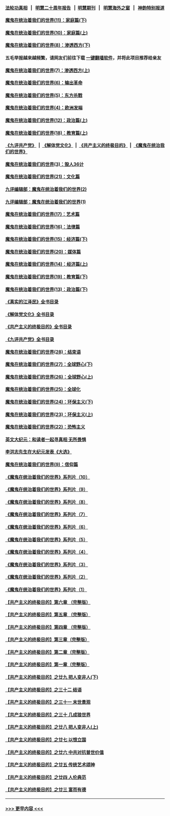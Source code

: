 #### [法轮功真相](https://github.com/gfw-breaker/truth/blob/master/README.md?t=0) &nbsp;&nbsp;|&nbsp;&nbsp; [明慧二十周年报告](https://github.com/gfw-breaker/mh-reports/blob/master/README.md?t=0) &nbsp;&nbsp;|&nbsp;&nbsp;[明慧期刊](https://github.com/gfw-breaker/mh-qikan) &nbsp;&nbsp;|&nbsp;&nbsp; [明慧海外之窗](https://github.com/gfw-breaker/mh-news/blob/master/README.md?t=0) &nbsp;&nbsp;|&nbsp;&nbsp; [神韵特别报道](https://github.com/gfw-breaker/mh-news/blob/master/shenyun.md?t=0)
#### [魔鬼在统治着我们的世界(11)：家庭篇(下)](../pages/nsc422/n10440961.md?t=12160101) 
#### [魔鬼在统治着我们的世界(10)：家庭篇(上)](../pages/nsc422/n10435448.md?t=12160101) 
#### [魔鬼在统治着我们的世界(8)：渗透西方(下)](../pages/nsc422/n10429603.md?t=12160101) 
#### 五毛举报越来越频繁，请网友们前往下载 [一键翻墙软件](https://github.com/gfw-breaker/ssr-accounts)，并将此项目推荐给亲友
#### [魔鬼在统治着我们的世界(7)：渗透西方(上)](../pages/nsc422/n10426013.md?t=12160101) 
#### [魔鬼在统治着我们的世界(6)：输出革命](../pages/nsc422/n10421536.md?t=12160101) 
#### [魔鬼在统治着我们的世界(5)：东方杀戮](../pages/nsc422/n10417707.md?t=12160101) 
#### [魔鬼在统治着我们的世界(4)：欧洲发端](../pages/nsc422/n10414890.md?t=12160101) 
#### [魔鬼在统治着我们的世界(12)：政治篇(上)](../pages/nsc422/n10444576.md?t=12160101) 
#### [魔鬼在统治着我们的世界(18)：教育篇(上)](../pages/nsc422/n10526970.md?t=12160101) 
#### [《九评共产党》](https://github.com/begood0513/9ping.md/blob/master/README.md) &nbsp;|&nbsp; [《解体党文化》](../../../../jtdwh.md/blob/master/README.md)  &nbsp;|&nbsp; [《共产主义的终极目的》](../../../../gczydzjmd.md/blob/master/README.md) &nbsp;|&nbsp; [《魔鬼在统治我们的世界》](../../../../mgztzwmdsj.md/blob/master/README.md) 
#### [魔鬼在统治着我们的世界(3)：毁人36计](../pages/nsc422/n10411583.md?t=12160101) 
#### [魔鬼在统治着我们的世界(21)：文化篇](../pages/nsc422/n10597706.md?t=12160101) 
#### [九评编辑部：魔鬼在统治着我们的世界(2)](../pages/nsc422/n10410036.md?t=12160101) 
#### [九评编辑部：魔鬼在统治着我们的世界(1)](../pages/nsc422/n10406825.md?t=12160101) 
#### [魔鬼在统治着我们的世界(17)：艺术篇](../pages/nsc422/n10499093.md?t=12160101) 
#### [魔鬼在统治着我们的世界(16)：法律篇](../pages/nsc422/n10485969.md?t=12160101) 
#### [魔鬼在统治着我们的世界(15)：经济篇(下)](../pages/nsc422/n10469975.md?t=12160101) 
#### [魔鬼在统治着我们的世界(20)：媒体篇](../pages/nsc422/n10586579.md?t=12160101) 
#### [魔鬼在统治着我们的世界(14)：经济篇(上)](../pages/nsc422/n10457370.md?t=12160101) 
#### [魔鬼在统治着我们的世界(19)：教育篇(下)](../pages/nsc422/n10564808.md?t=12160101) 
#### [魔鬼在统治着我们的世界(13)：政治篇(下)](../pages/nsc422/n10448270.md?t=12160101) 
#### [《真实的江泽民》全书目录](../pages/nsc422/n13721399.md?t=12160101) 
#### [《解体党文化》全书目录](../pages/nsc422/n13721157.md?t=12160101) 
#### [《共产主义的终极目的》全书目录](../pages/nsc422/n13721048.md?t=12160101) 
#### [《九评共产党》全书目录](../pages/nsc422/n13708085.md?t=12160101) 
#### [魔鬼在统治着我们的世界(28)：结束语](../pages/nsc422/n10936246.md?t=12160101) 
#### [魔鬼在统治着我们的世界(27)：全球野心(下)](../pages/nsc422/n10928319.md?t=12160101) 
#### [魔鬼在统治着我们的世界(26)：全球野心(上)](../pages/nsc422/n10900318.md?t=12160101) 
#### [魔鬼在统治着我们的世界(25)：全球化](../pages/nsc422/n10788205.md?t=12160101) 
#### [魔鬼在统治着我们的世界(24)：环保主义(下)](../pages/nsc422/n10695307.md?t=12160101) 
#### [魔鬼在统治着我们的世界(23)：环保主义(上)](../pages/nsc422/n10688613.md?t=12160101) 
#### [魔鬼在统治着我们的世界(22)：恐怖主义](../pages/nsc422/n10614727.md?t=12160101) 
#### [英文大纪元：和读者一起寻真相 无所畏惧](../pages/nsc422/n12542027.md?t=12160101) 
#### [李洪志先生在大纪元发表《大选》](../pages/nsc422/n12534746.md?t=12160101) 
#### [魔鬼在统治着我们的世界(9)：信仰篇](../pages/nsc422/n10432159.md?t=12160101) 
#### [《魔鬼在统治着我们的世界》系列片（10）](../pages/nsc422/n12292670.md?t=12160101) 
#### [《魔鬼在统治着我们的世界》系列片（9）](../pages/nsc422/n12290859.md?t=12160101) 
#### [《魔鬼在统治着我们的世界》系列片（8）](../pages/nsc422/n12287445.md?t=12160101) 
#### [《魔鬼在统治着我们的世界》系列片（7）](../pages/nsc422/n12283425.md?t=12160101) 
#### [《魔鬼在统治着我们的世界》系列片（6）](../pages/nsc422/n12282314.md?t=12160101) 
#### [《魔鬼在统治着我们的世界》系列片（5）](../pages/nsc422/n12281419.md?t=12160101) 
#### [《魔鬼在统治着我们的世界》系列片（4）](../pages/nsc422/n12274024.md?t=12160101) 
#### [《魔鬼在统治着我们的世界》系列片（3）](../pages/nsc422/n12271322.md?t=12160101) 
#### [《魔鬼在统治着我们的世界》系列片（2）](../pages/nsc422/n12269049.md?t=12160101) 
#### [《魔鬼在统治着我们的世界》系列片（1）](../pages/nsc422/n12267575.md?t=12160101) 
#### [【共产主义的终极目的】第六章 （完整版）](../pages/nsc422/n11428913.md?t=12160101) 
#### [【共产主义的终极目的】第五章 （完整版）](../pages/nsc422/n11428912.md?t=12160101) 
#### [【共产主义的终极目的】第四章 （完整版）](../pages/nsc422/n11428907.md?t=12160101) 
#### [【共产主义的终极目的】第三章（完整版）](../pages/nsc422/n11428848.md?t=12160101) 
#### [【共产主义的终极目的】第二章（完整版）](../pages/nsc422/n11428831.md?t=12160101) 
#### [【共产主义的终极目的】第一章（完整版）](../pages/nsc422/n11417651.md?t=12160101) 
#### [【共产主义的终极目的】之廿九 把人变非人(下)](../pages/nsc422/n11344140.md?t=12160101) 
#### [【共产主义的终极目的】之三十二 结语](../pages/nsc422/n11360535.md?t=12160101) 
#### [【共产主义的终极目的】之三十一 末世景观](../pages/nsc422/n11351129.md?t=12160101) 
#### [【共产主义的终极目的】之三十 几成狼世界](../pages/nsc422/n11348280.md?t=12160101) 
#### [【共产主义的终极目的】之廿八 把人变非人(上)](../pages/nsc422/n11340492.md?t=12160101) 
#### [【共产主义的终极目的】之廿七 以恨立国](../pages/nsc422/n11336944.md?t=12160101) 
#### [【共产主义的终极目的】之廿六 中共对抗普世价值](../pages/nsc422/n11324785.md?t=12160101) 
#### [【共产主义的终极目的】之廿五 传统艺术颂神](../pages/nsc422/n11296396.md?t=12160101) 
#### [【共产主义的终极目的】之廿四 人伦典范](../pages/nsc422/n11296397.md?t=12160101) 
#### [【共产主义的终极目的】之廿三 富而有德](../pages/nsc422/n11283598.md?t=12160101) 

----
#### [ >>> 更早内容 <<< ](../indexes/nsc422-earlier.md)
